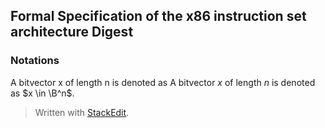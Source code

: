 
## Formal Specification of the x86 instruction set architecture Digest
### Notations
A bitvector x of length n is denoted as 
A bitvector $x$ of length $n$ is denoted as $x \in \B^n$. 


> Written with [StackEdit](https://stackedit.io/).
<!--stackedit_data:
eyJoaXN0b3J5IjpbMTAxODYwMjg1Miw5OTY4OTE3ODRdfQ==
-->